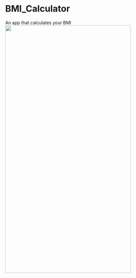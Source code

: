 # BMI_Calculator
An app that calculates your BMI
<br>
<img src="https://user-images.githubusercontent.com/75268931/119227197-64da9800-bb2a-11eb-9485-b115d2ca02ea.jpg" width="400" height="790">




